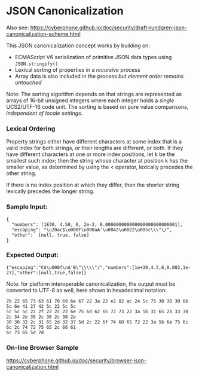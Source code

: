 # JSON Canonicalization

Also see: https://cyberphone.github.io/doc/security/draft-rundgren-json-canonicalization-scheme.html

This JSON canonicalization concept works by building on:
- ECMAScript V6 serialization of primitive JSON data types using `JSON.stringify()`
- Lexical sorting of properties in a *recursive* process
- Array data is also included in the process *but element order remains untouched*

Note: The sorting algorithm depends on that strings are represented as arrays of
16-bit unsigned integers where each integer holds a *single* UCS2/UTF-16 code unit. 
The sorting is based on pure value comparisons, *independent of locale settings*.

### Lexical Ordering

Property strings either have different characters at some index that is a valid
index for both strings, or their lengths are different, or both. If they have
different characters at one or more index positions, let k be the smallest such index;
then the string whose character at position k has the smaller value, as determined by
using the < operator, lexically precedes the other string.

If there is no index position at which they differ, then the shorter string
lexically precedes the longer string.

### Sample Input:
```code
{
  "numbers": [1E30, 4.50, 6, 2e-3, 0.000000000000000000000000001],
  "escaping": "\u20ac$\u000F\u000aA'\u0042\u0022\u005c\\\"\/",
  "other":  [null, true, false]
}
```
### Expected Output:
```code
{"escaping":"€$\u000f\nA'B\"\\\\\"/","numbers":[1e+30,4.5,6,0.002,1e-27],"other":[null,true,false]}
```

Note: for platform interoperable canonicalization, the output must be converted to UTF-8
as well, here shown in hexadecimal notation:

```code
7b 22 65 73 63 61 70 69 6e 67 22 3a 22 e2 82 ac 24 5c 75 30 30 30 66 5c 6e 41 27 42 5c 22 5c 5c
5c 5c 5c 22 2f 22 2c 22 6e 75 6d 62 65 72 73 22 3a 5b 31 65 2b 33 30 2c 34 2e 35 2c 36 2c 30 2e
30 30 32 2c 31 65 2d 32 37 5d 2c 22 6f 74 68 65 72 22 3a 5b 6e 75 6c 6c 2c 74 72 75 65 2c 66 61
6c 73 65 5d 7d
```

### On-line Browser Sample
https://cyberphone.github.io/doc/security/browser-json-canonicalization.html
